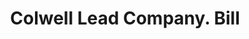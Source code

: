 ---
doi: 10.7916/D8MS54V9
date_other: '1913'
date_other_textual: '1913'
form: printed ephemera
genre:
- Invoices
name:
- Colwell Lead Company
object_in_context_url: https://biggert.cul.columbia.edu/items/view/ave_biggert_00605
subject_hierarchical_geographic:
- New York, New York, United States
- Windsor, Ontario, Canada
- New York, New York, United States
- New York, New York, United States
- Worcester, Massachusetts, United States
- Detroit, Michigan, United States
- Elizabeth, New Jersey, United States
subject_name:
- Colwell Lead Company
title: Colwell Lead Company. Bill
sort_title: Colwell Lead Company. Bill
call_number: ave_biggert_00605
coordinates:
- 40.83722222222222,-73.88611111111112
- 42.28333333333333,-83.0
- 40.69277777777778,-73.99027777777778
- 40.71277777777778,-74.00583333333333
- 42.266666666666666,-71.8
- 42.331388888888895,-83.04583333333333
- 40.666261,-74.19353
pid: ave_biggert_00605
identifiers: ave_biggert_00605
permalink: /biggert/ave_biggert_00605/
layout: iiif-image-page
---